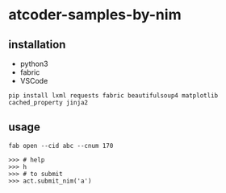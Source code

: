 # atcoder-samples-by-nim

## installation

- python3
- fabric
- VSCode

```
pip install lxml requests fabric beautifulsoup4 matplotlib cached_property jinja2
```

## usage

```
fab open --cid abc --cnum 170

>>> # help
>>> h
>>> # to submit
>>> act.submit_nim('a')
```
